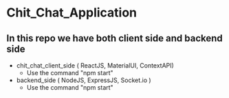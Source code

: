 # Chit_Chat_Application


## In this repo we have both client side and backend side
- chit_chat_client_side ( ReactJS, MaterialUI, ContextAPI) 
  - Use the command "npm start"  
- backend_side ( NodeJS, ExpressJS, Socket.io ) 
  - Use the command "npm start"

